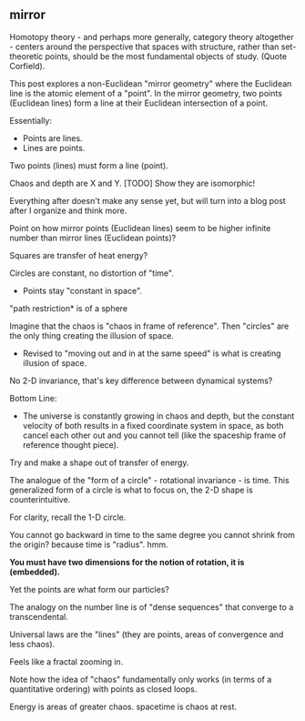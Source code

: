## mirror

Homotopy theory - and perhaps more generally, category theory altogether - centers around the perspective that spaces with structure, rather than set-theoretic points, should be the most fundamental objects of study. (Quote Corfield).

This post explores a non-Euclidean "mirror geometry" where the Euclidean line is the atomic element of a "point". In the mirror geometry, two points (Euclidean lines) form a line at their Euclidean intersection of a point.


Essentially:
* Points are lines.
* Lines are points.

Two points (lines) must form a line (point).

Chaos and depth are X and Y. [TODO] Show they are isomorphic!


Everything after doesn't make any sense yet, but will turn into a blog post after I organize and think more.






Point on how mirror points (Euclidean lines) seem to be higher infinite number than mirror lines (Euclidean points)?

Squares are transfer of heat energy?

Circles are constant, no distortion of "time".
- Points stay "constant in space".

"path restriction* is of a sphere

Imagine that the chaos is "chaos in frame of reference". Then "circles" are the only thing creating the illusion of space.
- Revised to "moving out and in at the same speed" is what is creating illusion  of space.

No 2-D invariance, that's key difference between dynamical systems?

Bottom Line:
- The universe is constantly growing in chaos and depth, but the constant velocity of both results in a fixed coordinate system in space,
  as both cancel each other out and you cannot tell (like the spaceship frame of reference thought piece).

Try and make a shape out of transfer of energy.

The analogue of the "form of a circle" - rotational invariance - is time. This generalized form of a circle is what to focus on,
the 2-D shape is counterintuitive.

For clarity, recall the 1-D circle.

You cannot go backward in time to the same degree you cannot shrink from the origin? because time is "radius". hmm.

**You must have two dimensions for the notion of rotation, it is (embedded).**

Yet the points are what form our particles?

The analogy on the number line is of "dense sequences" that converge to a transcendental.

Universal laws are the "lines" (they are points, areas of convergence and less chaos).

Feels like a fractal zooming in.

Note how the idea of "chaos" fundamentally only works (in terms of a quantitative ordering) with points as closed loops.

Energy is areas of greater chaos. spacetime is chaos at rest.

